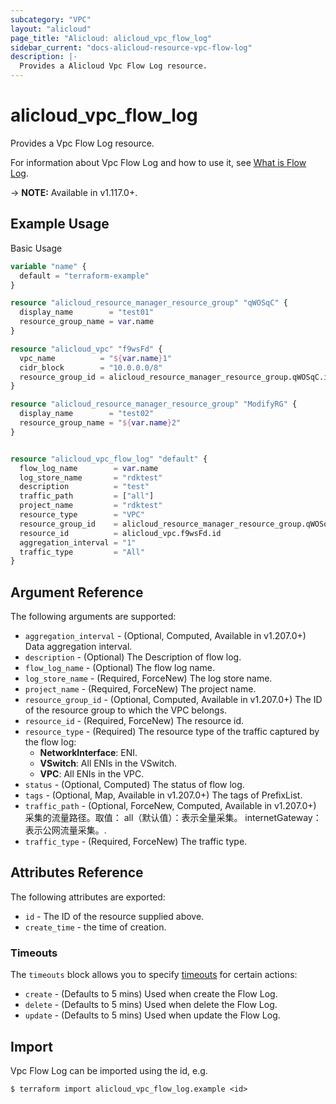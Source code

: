 ```yaml
---
subcategory: "VPC"
layout: "alicloud"
page_title: "Alicloud: alicloud_vpc_flow_log"
sidebar_current: "docs-alicloud-resource-vpc-flow-log"
description: |-
  Provides a Alicloud Vpc Flow Log resource.
---
```


# alicloud_vpc_flow_log

Provides a Vpc Flow Log resource. 

For information about Vpc Flow Log and how to use it, see [What is Flow Log](https://www.alibabacloud.com/help/en/virtual-private-cloud/latest/flow-logs-overview).

-> **NOTE:** Available in v1.117.0+.

## Example Usage

Basic Usage

```terraform
variable "name" {
  default = "terraform-example"
}

resource "alicloud_resource_manager_resource_group" "qWOSqC" {
  display_name        = "test01"
  resource_group_name = var.name
}

resource "alicloud_vpc" "f9wsFd" {
  vpc_name          = "${var.name}1"
  cidr_block        = "10.0.0.0/8"
  resource_group_id = alicloud_resource_manager_resource_group.qWOSqC.id
}

resource "alicloud_resource_manager_resource_group" "ModifyRG" {
  display_name        = "test02"
  resource_group_name = "${var.name}2"
}


resource "alicloud_vpc_flow_log" "default" {
  flow_log_name        = var.name
  log_store_name       = "rdktest"
  description          = "test"
  traffic_path         = ["all"]
  project_name         = "rdktest"
  resource_type        = "VPC"
  resource_group_id    = alicloud_resource_manager_resource_group.qWOSqC.id
  resource_id          = alicloud_vpc.f9wsFd.id
  aggregation_interval = "1"
  traffic_type         = "All"
}
```


## Argument Reference

The following arguments are supported:
* `aggregation_interval` - (Optional, Computed, Available in v1.207.0+) Data aggregation interval.
* `description` - (Optional) The Description of flow log.
* `flow_log_name` - (Optional) The flow log name.
* `log_store_name` - (Required, ForceNew) The log store name.
* `project_name` - (Required, ForceNew) The project name.
* `resource_group_id` - (Optional, Computed, Available in v1.207.0+) The ID of the resource group to which the VPC belongs.
* `resource_id` - (Required, ForceNew) The resource id.
* `resource_type` - (Required) The resource type of the traffic captured by the flow log:
  - **NetworkInterface**: ENI.
  - **VSwitch**: All ENIs in the VSwitch.
  - **VPC**: All ENIs in the VPC.
* `status` - (Optional, Computed) The status of  flow log.
* `tags` - (Optional, Map, Available in v1.207.0+) The tags of PrefixList.
* `traffic_path` - (Optional, ForceNew, Computed, Available in v1.207.0+) 采集的流量路径。取值：    all（默认值）：表示全量采集。     internetGateway：表示公网流量采集。.
* `traffic_type` - (Required, ForceNew) The traffic type.



## Attributes Reference

The following attributes are exported:
* `id` - The ID of the resource supplied above.
* `create_time` - the time of creation.

### Timeouts

The `timeouts` block allows you to specify [timeouts](https://www.terraform.io/docs/configuration-0-11/resources.html#timeouts) for certain actions:
* `create` - (Defaults to 5 mins) Used when create the Flow Log.
* `delete` - (Defaults to 5 mins) Used when delete the Flow Log.
* `update` - (Defaults to 5 mins) Used when update the Flow Log.

## Import

Vpc Flow Log can be imported using the id, e.g.

```shell
$ terraform import alicloud_vpc_flow_log.example <id>
```